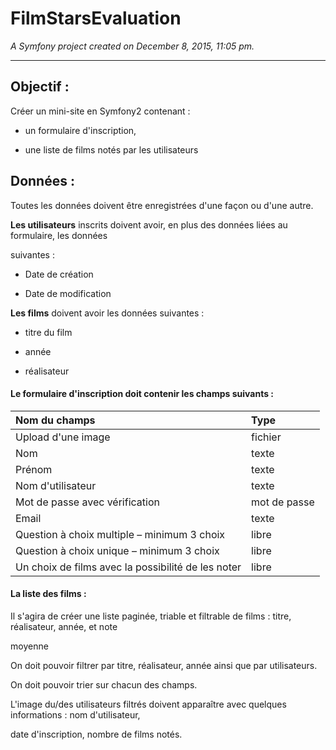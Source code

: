 FilmStarsEvaluation
=====================

*A Symfony project created on December 8, 2015, 11:05 pm.*
**********************************************************

## Objectif :

Créer un mini-site en Symfony2 contenant :

- un formulaire d'inscription,

- une liste de films notés par les utilisateurs

## Données :

Toutes les données doivent être enregistrées d'une façon ou d'une autre.

**Les utilisateurs** inscrits doivent avoir, en plus des données liées au formulaire, les données

suivantes :

- Date de création

- Date de modification

**Les films** doivent avoir les données suivantes :

- titre du film

- année

- réalisateur

#### Le formulaire d'inscription doit contenir les champs suivants :


| Nom du champs 										| Type						|
|:------------------------------------------------------|:--------------------------|
| Upload d'une image 									| fichier					|
| Nom 													| texte 					|
| Prénom 												| texte 					|
| Nom d'utilisateur 									| texte 					|
| Mot de passe avec vérification 						| mot de passe 				|
| Email 												| texte 					|
| Question à choix multiple – minimum 3 choix 			| libre 					|
| Question à choix unique – minimum 3 choix  			| libre 					|
| Un choix de films avec la possibilité de les noter 	| libre 					|


#### La liste des films :

Il s'agira de créer une liste paginée, triable et filtrable de films : titre, réalisateur, année, et note

moyenne

On doit pouvoir filtrer par titre, réalisateur, année ainsi que par utilisateurs.

On doit pouvoir trier sur chacun des champs.

L'image du/des utilisateurs filtrés doivent apparaître avec quelques informations : nom d'utilisateur,

date d'inscription, nombre de films notés.
